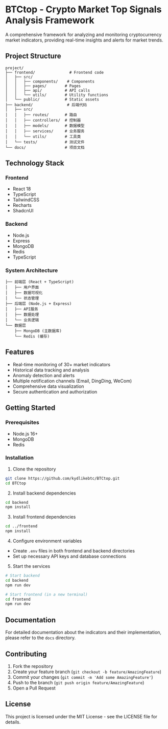 # BTCtop - Crypto Market Top Signals Analysis Framework

A comprehensive framework for analyzing and monitoring cryptocurrency market indicators, providing real-time insights and alerts for market trends.

## Project Structure

```
project/
├── frontend/               # Frontend code
│   ├── src/
│   │   ├── components/    # Components
│   │   ├── pages/        # Pages
│   │   ├── api/          # API calls
│   │   └── utils/        # Utility functions
│   └── public/           # Static assets
├── backend/               # 后端代码
│   ├── src/
│   │   ├── routes/       # 路由
│   │   ├── controllers/  # 控制器
│   │   ├── models/       # 数据模型
│   │   ├── services/     # 业务服务
│   │   └── utils/        # 工具类
│   └── tests/            # 测试文件
└── docs/                 # 项目文档

```

## Technology Stack

### Frontend
- React 18
- TypeScript
- TailwindCSS
- Recharts
- ShadcnUI

### Backend
- Node.js
- Express
- MongoDB
- Redis
- TypeScript

### System Architecture
```
├── 前端层 (React + TypeScript)
│   ├── 用户界面
│   ├── 数据可视化
│   └── 状态管理
├── 后端层 (Node.js + Express)
│   ├── API服务
│   ├── 数据处理
│   └── 业务逻辑
└── 数据层
    ├── MongoDB (主数据库)
    └── Redis (缓存)
```

## Features

- Real-time monitoring of 30+ market indicators
- Historical data tracking and analysis
- Anomaly detection and alerts
- Multiple notification channels (Email, DingDing, WeCom)
- Comprehensive data visualization
- Secure authentication and authorization

## Getting Started

### Prerequisites
- Node.js 16+
- MongoDB
- Redis

### Installation

1. Clone the repository
```bash
git clone https://github.com/kydlikebtc/BTCtop.git
cd BTCtop
```

2. Install backend dependencies
```bash
cd backend
npm install
```

3. Install frontend dependencies
```bash
cd ../frontend
npm install
```

4. Configure environment variables
- Create `.env` files in both frontend and backend directories
- Set up necessary API keys and database connections

5. Start the services
```bash
# Start backend
cd backend
npm run dev

# Start frontend (in a new terminal)
cd frontend
npm run dev
```

## Documentation

For detailed documentation about the indicators and their implementation, please refer to the `docs` directory.

## Contributing

1. Fork the repository
2. Create your feature branch (`git checkout -b feature/AmazingFeature`)
3. Commit your changes (`git commit -m 'Add some AmazingFeature'`)
4. Push to the branch (`git push origin feature/AmazingFeature`)
5. Open a Pull Request

## License

This project is licensed under the MIT License - see the LICENSE file for details.
